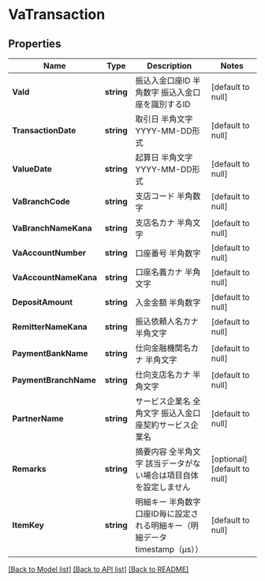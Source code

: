 # VaTransaction

## Properties
Name | Type | Description | Notes
------------ | ------------- | ------------- | -------------
**VaId** | **string** | 振込入金口座ID 半角数字 振込入金口座を識別するID  | [default to null]
**TransactionDate** | **string** | 取引日 半角文字 YYYY-MM-DD形式  | [default to null]
**ValueDate** | **string** | 起算日 半角文字 YYYY-MM-DD形式  | [default to null]
**VaBranchCode** | **string** | 支店コード 半角数字  | [default to null]
**VaBranchNameKana** | **string** | 支店名カナ 半角文字  | [default to null]
**VaAccountNumber** | **string** | 口座番号 半角数字  | [default to null]
**VaAccountNameKana** | **string** | 口座名義カナ 半角文字  | [default to null]
**DepositAmount** | **string** | 入金金額 半角数字  | [default to null]
**RemitterNameKana** | **string** | 振込依頼人名カナ 半角文字  | [default to null]
**PaymentBankName** | **string** | 仕向金融機関名カナ 半角文字  | [default to null]
**PaymentBranchName** | **string** | 仕向支店名カナ 半角文字  | [default to null]
**PartnerName** | **string** | サービス企業名 全角文字 振込入金口座契約サービス企業名  | [default to null]
**Remarks** | **string** | 摘要内容 全半角文字 該当データがない場合は項目自体を設定しません  | [optional] [default to null]
**ItemKey** | **string** | 明細キー 半角数字 口座ID毎に設定される明細キー（明細データtimestamp（μs）） | [default to null]

[[Back to Model list]](../README.md#documentation-for-models) [[Back to API list]](../README.md#documentation-for-api-endpoints) [[Back to README]](../README.md)


